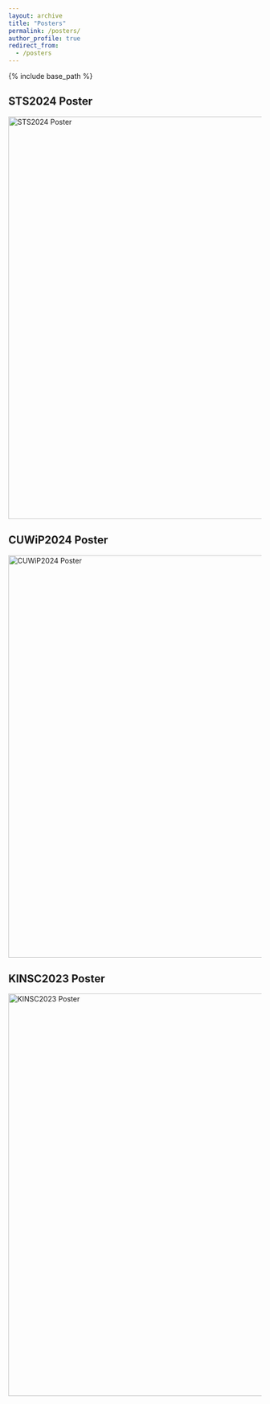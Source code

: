 ```yaml
---
layout: archive
title: "Posters"
permalink: /posters/
author_profile: true
redirect_from:
  - /posters
---
```

{% include base_path %}
## STS2024 Poster

<img src="https://margaret42.github.io/Yunjing-Wang/file/STS2024%20poster.png" alt="STS2024 Poster" style="width: 800px"/>

## CUWiP2024 Poster

<img src="https://margaret42.github.io/Yunjing-Wang/file/CUWiP2024%20Poster.png" alt="CUWiP2024 Poster" style="width: 800px"/>

## KINSC2023 Poster

<img src="https://margaret42.github.io/Yunjing-Wang/file/KINSC2023.png" alt="KINSC2023 Poster" style="width: 800px"/>



